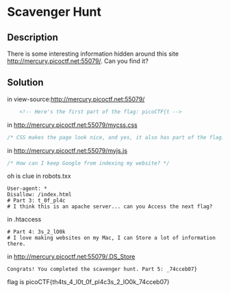 # Scavenger Hunt

## Description
There is some interesting information hidden around this site http://mercury.picoctf.net:55079/. Can you find it?


## Solution 


in view-source:http://mercury.picoctf.net:55079/
```html
	<!-- Here's the first part of the flag: picoCTF{t -->
```

in http://mercury.picoctf.net:55079/mycss.css

```css
/* CSS makes the page look nice, and yes, it also has part of the flag. Here's part 2: h4ts_4_l0 */

```
in http://mercury.picoctf.net:55079/myjs.js

```javascript
/* How can I keep Google from indexing my website? */
```
oh is clue in robots.txx

```
User-agent: *
Disallow: /index.html
# Part 3: t_0f_pl4c
# I think this is an apache server... can you Access the next flag?
```

in .htaccess
```
# Part 4: 3s_2_lO0k
# I love making websites on my Mac, I can Store a lot of information there.
```

in http://mercury.picoctf.net:55079/.DS_Store

```
Congrats! You completed the scavenger hunt. Part 5: _74cceb07}
```

flag is  picoCTF{th4ts_4_l0t_0f_pl4c3s_2_lO0k_74cceb07}

